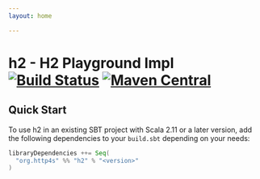 ```yaml
---
layout: home

---
```


# h2 - H2 Playground Impl [![Build Status](https://travis-ci.com/ChristopherDavenport/h2.svg?branch=master)](https://travis-ci.com/ChristopherDavenport/h2) [![Maven Central](https://maven-badges.herokuapp.com/maven-central/org.http4s/h2_2.12/badge.svg)](https://maven-badges.herokuapp.com/maven-central/org.http4s/h2_2.12)

## Quick Start

To use h2 in an existing SBT project with Scala 2.11 or a later version, add the following dependencies to your
`build.sbt` depending on your needs:

```scala
libraryDependencies ++= Seq(
  "org.http4s" %% "h2" % "<version>"
)
```